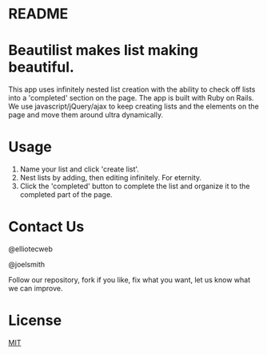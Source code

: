 README
======

Beautilist makes list making beautiful.
=====

This app uses infinitely nested list creation with the ability to check off lists into a 'completed' section on the page. The app is built with Ruby on Rails. We use javascript/jQuery/ajax to keep creating lists and the elements on the page and move them around ultra dynamically.

Usage
====

1. Name your list and click 'create list'.
2. Nest lists by adding, then editing infinitely. For eternity.
5. Click the 'completed' button to complete the list and organize it to the completed part of the page.

Contact Us
========

@elliotecweb

@joelsmith

Follow our repository, fork if you like, fix what you want, let us know what we can improve.

License
====

[MIT](http://elliotec.mit-license.org)
